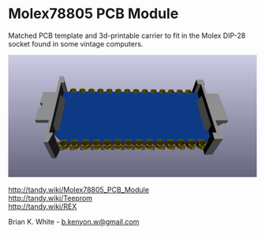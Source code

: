 # Molex78805 PCB Module
Matched PCB template and 3d-printable carrier to fit in the Molex DIP-28 socket found in some vintage computers.

![](Molex78805_PCB_Module.jpg)

http://tandy.wiki/Molex78805_PCB_Module  
http://tandy.wiki/Teeprom  
http://tandy.wiki/REX  

Brian K. White - b.kenyon.w@gmail.com
